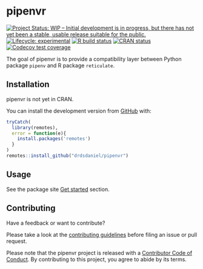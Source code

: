 
<!-- README.md is generated from README.Rmd. Please edit that file -->

# pipenvr

<!-- badges: start -->

[![Project Status: WIP – Initial development is in progress, but there
has not yet been a stable, usable release suitable for the
public.](https://www.repostatus.org/badges/latest/wip.svg)](https://www.repostatus.org/#wip)
[![Lifecycle:
experimental](https://img.shields.io/badge/lifecycle-experimental-orange.svg)](https://www.tidyverse.org/lifecycle/#experimental)
[![R build
status](https://github.com/drdsdaniel/pipenvr/workflows/R-CMD-check/badge.svg)](https://github.com/drdsdaniel/pipenvr/actions)
[![CRAN
status](https://www.r-pkg.org/badges/version/pipenvr)](https://CRAN.R-project.org/package=pipenvr)
[![Codecov test
coverage](https://codecov.io/gh/drdsdaniel/pipenvr/branch/master/graph/badge.svg)](https://codecov.io/gh/drdsdaniel/pipenvr?branch=master)
<!-- badges: end -->

The goal of pipenvr is to provide a compatibility layer between Python
package `pipenv` and R package `reticulate`.

## Installation

pipenvr is not yet in CRAN.

<!-- You can install the released version of pipenvr from [CRAN](https://CRAN.R-project.org) with: -->
<!-- ``` r -->
<!-- install.packages("pipenvr") -->
<!-- ``` -->

You can install the development version from
[GitHub](https://github.com/) with:

``` r
tryCatch(
  library(remotes),
  error = function(e){
    install.packages('remotes')
  }
)
remotes::install_github("drdsdaniel/pipenvr")
```

## Usage

See the package site [Get started]() section.

## Contributing

Have a feedback or want to contribute?

Please take a look at the [contributing
guidelines](https://drdsdaniel.github.io/pipenvr/CONTRIBUTING.html)
before filing an issue or pull request.

Please note that the pipenvr project is released with a [Contributor
Code of
Conduct](https://contributor-covenant.org/version/2/0/CODE_OF_CONDUCT.html).
By contributing to this project, you agree to abide by its terms.
